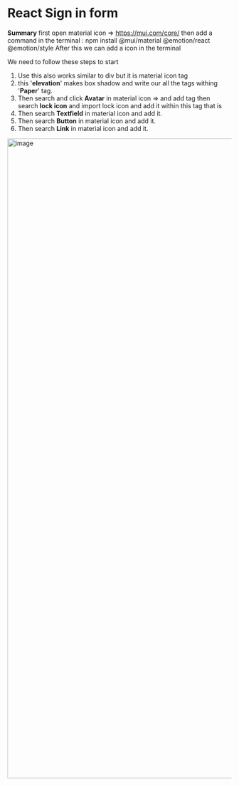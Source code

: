 # React Sign in form
**Summary**
first open material icon => https://mui.com/core/
then add a command in the terminal : npm install @mui/material @emotion/react @emotion/style 
After this we can add a icon in the terminal


We need to follow these steps to start
1) Use <Grid></Grid> this also works similar to div but it is material icon tag
2) <Paper elevation={10}></Paper> this '**elevation**' makes box shadow and write our all the tags withing '**Paper**' tag.
3) Then search and click **Avatar** in material icon => and add tag <Avatar></Avatar> then search **lock icon** and import lock icon and add it within this tag <Avatar></Avatar> that is <Avatar><LockOutlinedIcon/></Avatar>
4) Then search **Textfield** in material icon and add it.
5) Then search **Button** in material icon and add it.
6) Then search **Link** in material icon and add it.

<img width="1438" alt="image" src="https://github.com/Chandan6169/React_Form/assets/106052207/b7e374f3-7e28-45bb-a355-df3c4912cb54">
